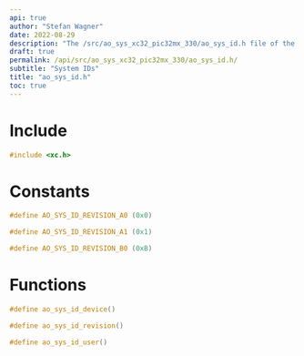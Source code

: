 ```yaml
---
api: true
author: "Stefan Wagner"
date: 2022-08-29
description: "The /src/ao_sys_xc32_pic32mx_330/ao_sys_id.h file of the ao real-time operating system."
draft: true
permalink: /api/src/ao_sys_xc32_pic32mx_330/ao_sys_id.h/
subtitle: "System IDs"
title: "ao_sys_id.h"
toc: true
---
```


# Include

```c
#include <xc.h>
```

# Constants

```c
#define AO_SYS_ID_REVISION_A0 (0x0)
```

```c
#define AO_SYS_ID_REVISION_A1 (0x1)
```

```c
#define AO_SYS_ID_REVISION_B0 (0xB)
```

# Functions

```c
#define ao_sys_id_device()
```

```c
#define ao_sys_id_revision()
```

```c
#define ao_sys_id_user()
```
